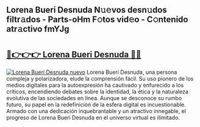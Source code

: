 ## Lorena Bueri Desnuda N𝚞𝚎vos desn𝚞dos filtr𝚊dos - Parts-oHm F𝚘tos vid𝚎o - C𝚘ntenido atr𝚊ctivo fmYJg

# <h2><a href="http://mb8g9v.tromn.icu/?c=Lorena+Bueri+Desnuda">🔗👉👉👉 Lorena Bueri Desnuda 🔗🔗</a></h2>

[![Lorena Bueri Desnuda nuevo](https://i.imgur.com/pEAQMta.gif)](http://mb8g9v.tromn.icu/?c=Lorena+Bueri+Desnuda)
Lorena Bueri Desnuda, una persona compleja y polarizadora, elude la comprensión fácil. Su uso pionero de los medios digitales para la autoexpresión ha cautivado y enfurecido a los críticos, encendiendo debates sobre la identidad, la ética y la naturaleza evolutiva de las sociedades en línea. Aunque se desconoce su rumbo futuro, su papel en la redefinición de la esfera digital es incuestionable. Armado con una dedicación inquebrantable y un atractivo innegable, el progreso de Lorena Bueri Desnuda en el universo virtual es ilimitado.
